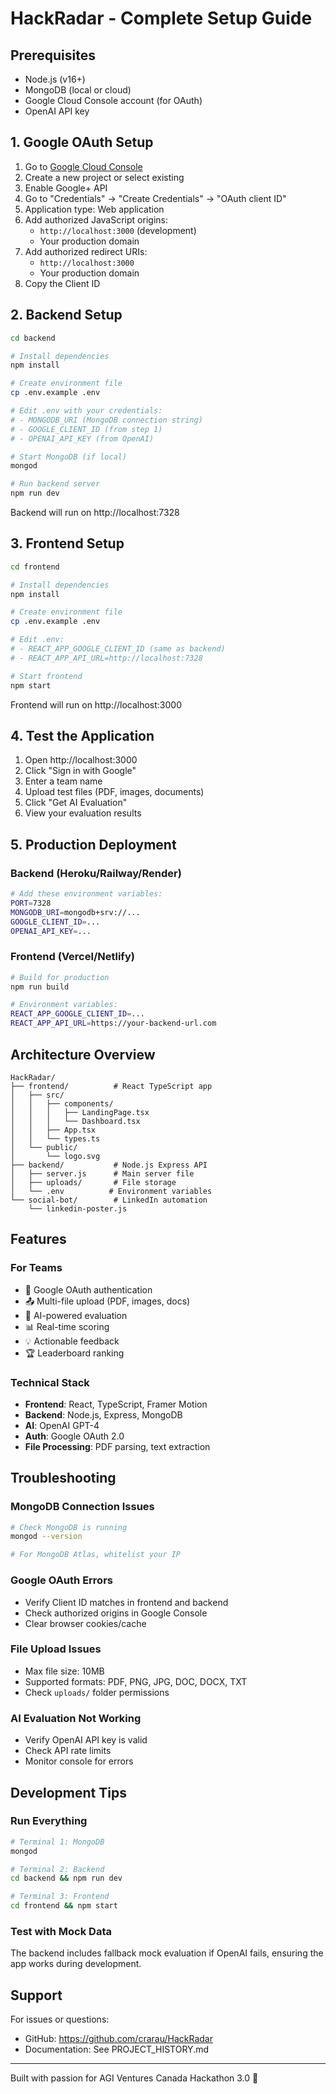 # HackRadar - Complete Setup Guide

## Prerequisites
- Node.js (v16+)
- MongoDB (local or cloud)
- Google Cloud Console account (for OAuth)
- OpenAI API key

## 1. Google OAuth Setup

1. Go to [Google Cloud Console](https://console.cloud.google.com/)
2. Create a new project or select existing
3. Enable Google+ API
4. Go to "Credentials" → "Create Credentials" → "OAuth client ID"
5. Application type: Web application
6. Add authorized JavaScript origins:
   - `http://localhost:3000` (development)
   - Your production domain
7. Add authorized redirect URIs:
   - `http://localhost:3000`
   - Your production domain
8. Copy the Client ID

## 2. Backend Setup

```bash
cd backend

# Install dependencies
npm install

# Create environment file
cp .env.example .env

# Edit .env with your credentials:
# - MONGODB_URI (MongoDB connection string)
# - GOOGLE_CLIENT_ID (from step 1)
# - OPENAI_API_KEY (from OpenAI)

# Start MongoDB (if local)
mongod

# Run backend server
npm run dev
```

Backend will run on http://localhost:7328

## 3. Frontend Setup

```bash
cd frontend

# Install dependencies
npm install

# Create environment file
cp .env.example .env

# Edit .env:
# - REACT_APP_GOOGLE_CLIENT_ID (same as backend)
# - REACT_APP_API_URL=http://localhost:7328

# Start frontend
npm start
```

Frontend will run on http://localhost:3000

## 4. Test the Application

1. Open http://localhost:3000
2. Click "Sign in with Google"
3. Enter a team name
4. Upload test files (PDF, images, documents)
5. Click "Get AI Evaluation"
6. View your evaluation results

## 5. Production Deployment

### Backend (Heroku/Railway/Render)
```bash
# Add these environment variables:
PORT=7328
MONGODB_URI=mongodb+srv://...
GOOGLE_CLIENT_ID=...
OPENAI_API_KEY=...
```

### Frontend (Vercel/Netlify)
```bash
# Build for production
npm run build

# Environment variables:
REACT_APP_GOOGLE_CLIENT_ID=...
REACT_APP_API_URL=https://your-backend-url.com
```

## Architecture Overview

```
HackRadar/
├── frontend/          # React TypeScript app
│   ├── src/
│   │   ├── components/
│   │   │   ├── LandingPage.tsx
│   │   │   └── Dashboard.tsx
│   │   ├── App.tsx
│   │   └── types.ts
│   └── public/
│       └── logo.svg
├── backend/           # Node.js Express API
│   ├── server.js      # Main server file
│   ├── uploads/       # File storage
│   └── .env          # Environment variables
└── social-bot/        # LinkedIn automation
    └── linkedin-poster.js
```

## Features

### For Teams
- 🔐 Google OAuth authentication
- 📤 Multi-file upload (PDF, images, docs)
- 🤖 AI-powered evaluation
- 📊 Real-time scoring
- 💡 Actionable feedback
- 🏆 Leaderboard ranking

### Technical Stack
- **Frontend**: React, TypeScript, Framer Motion
- **Backend**: Node.js, Express, MongoDB
- **AI**: OpenAI GPT-4
- **Auth**: Google OAuth 2.0
- **File Processing**: PDF parsing, text extraction

## Troubleshooting

### MongoDB Connection Issues
```bash
# Check MongoDB is running
mongod --version

# For MongoDB Atlas, whitelist your IP
```

### Google OAuth Errors
- Verify Client ID matches in frontend and backend
- Check authorized origins in Google Console
- Clear browser cookies/cache

### File Upload Issues
- Max file size: 10MB
- Supported formats: PDF, PNG, JPG, DOC, DOCX, TXT
- Check `uploads/` folder permissions

### AI Evaluation Not Working
- Verify OpenAI API key is valid
- Check API rate limits
- Monitor console for errors

## Development Tips

### Run Everything
```bash
# Terminal 1: MongoDB
mongod

# Terminal 2: Backend
cd backend && npm run dev

# Terminal 3: Frontend
cd frontend && npm start
```

### Test with Mock Data
The backend includes fallback mock evaluation if OpenAI fails, ensuring the app works during development.

## Support

For issues or questions:
- GitHub: https://github.com/crarau/HackRadar
- Documentation: See PROJECT_HISTORY.md

---

Built with passion for AGI Ventures Canada Hackathon 3.0 🚀